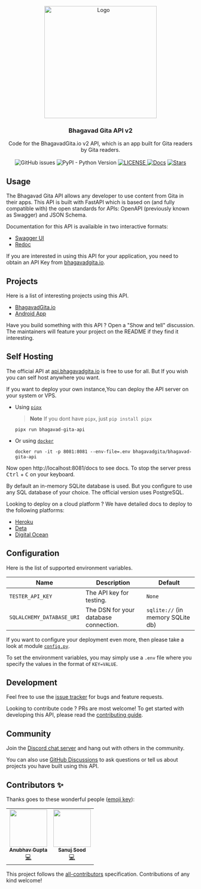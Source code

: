 <!-- markdownlint-disable -->
<p align="center">
  <a href="https://bhagavadgita.io">
    <img src="https://raw.githubusercontent.com/gita/bhagavad-gita-api/main/.github/gita.png" alt="Logo" width="300">
  </a>

  <h3 align="center">Bhagavad Gita API v2</h3>

  <p align="center">
    Code for the BhagavadGita.io v2 API, which is an app built for Gita readers by Gita readers.
    <br />
    <br />
    <img alt="GitHub issues" src="https://img.shields.io/github/issues/gita/bhagavad-gita-api">
    <img alt="PyPI - Python Version" src="https://img.shields.io/pypi/pyversions/bhagavad-gita-api">
      <a href="https://github.com/gita/bhagavad-gita-api/blob/master/LICENSE">
    <img alt="LICENSE" src="https://img.shields.io/badge/License-MIT-yellow.svg?maxAge=43200">
  </a>
  <a href="https://api.bhagavadgita.io/docs"><img src="https://img.shields.io/badge/docs-passing-green" alt="Docs"></a>
  <a href="https://starcharts.herokuapp.com/gita/bhagavad-gita-api"><img alt="Stars" src="https://img.shields.io/github/stars/gita/bhagavad-gita-api.svg?style=social"></a>
</p>


## Usage

The Bhagavad Gita API allows any developer to use content from Gita in their apps.
This API is built with FastAPI which is based on (and fully compatible with) the open standards for APIs: OpenAPI (previously known as Swagger) and JSON Schema.

Documentation for this API is availaible in two interactive formats:
- [Swagger UI](https://api.bhagavadgita.io/docs)
- [Redoc](https://api.bhagavadgita.io/redoc)

If you are interested in using this API for your application, you need to obtain an API Key from [bhagavadgita.io](https://bhagavadgita.io).

## Projects

Here is a list of interesting projects using this API.

- [BhagavadGita.io](https://bhagavadgita.io)
- [Android App](https://play.google.com/store/apps/details?id=com.hanuman.bhagavadgita)

Have you build something with this API ? Open a "Show and tell" discussion. The maintainers will feature your project on the README if they find it interesting.

## Self Hosting
<!-- markdownlint-enable -->

The official API at [api.bhagavadgita.io](https://api.bhagavadgita.io)
is free to use for all.
But If you wish you can self host anywhere you want.

If you want to deploy your own instance,You can deploy
the API server on your system or VPS.

- Using [`pipx`](https://pypa.github.io/pipx/installation/)
  > **Note** If you dont have `pipx`, just `pip install pipx`

    ```shell
    pipx run bhagavad-gita-api
    ```

- Or using [`docker`](https://www.docker.com/)

    ```shell
    docker run -it -p 8081:8081 --env-file=.env bhagavadgita/bhagavad-gita-api
    ```

<!-- markdownlint-disable -->
Now open http://localhost:8081/docs to see docs.
To stop the server press <kbd>Ctrl</kbd> + <kbd>C</kbd> on your keyboard.
<!-- markdownlint-enable -->

By default an in-memory SQLite database is used.
But you configure to use any SQL database of your choice.
The official version uses PostgreSQL.

Looking to deploy on a cloud platform ?
We have detailed docs to deploy to the following platforms:

- [Heroku](https://github.com/gita/bhagavad-gita-api/wiki/Heroku)
- [Deta](https://github.com/gita/bhagavad-gita-api/wiki/Deta)
- [Digital Ocean](https://github.com/gita/bhagavad-gita-api/wiki/Digial-Ocean)

## Configuration

Here is the list of supported environment variables.

<!-- markdownlint-disable -->
| Name                      | Description                           | Default     |
| ------------------------- | ------------------------------------- | ----------- |
| `TESTER_API_KEY`          | The API key for testing.              | `None`      |
| `SQLALCHEMY_DATABASE_URI` | The DSN for your database connection. | `sqlite://` (in memory SQLite db)|
<!-- markdownlint-enable -->

If you want to configure your deployment even more,
then please take a look at module [`config.py`](bhagavad_gita_api/config.py).

To set the environment variables, you may simply use a `.env` file where you
specify the values in the format of `KEY=VALUE`.

## Development

Feel free to use the [issue tracker](https://github.com/gita/bhagavad-gita-api/issues)
for bugs and feature requests.

Looking to contribute code ? PRs are most welcome!
To get started with developing this API, please read the [contributing guide](.github/CONTRIBUTING.md).

## Community

Join the [Discord chat server](https://discord.gg/gX8dstApZX) and
hang out with others in the community.

You can also use [GitHub Discussions](https://github.com/gita/bhagavad-gita-api/discussions)
to ask questions or tell us about
projects you have built using this API.

## Contributors ✨

Thanks goes to these wonderful people ([emoji key](https://allcontributors.org/docs/en/emoji-key)):

<!-- ALL-CONTRIBUTORS-LIST:START - Do not remove or modify this section -->
<!-- prettier-ignore-start -->
<!-- markdownlint-disable -->
<table>
  <tr>
    <td align="center"><a href="https://github.com/Gupta-Anubhav12"><img src="https://avatars.githubusercontent.com/u/64721638?v=4?s=100" width="100px;" alt=""/><br /><sub><b>Anubhav Gupta</b></sub></a><br /><a href="https://github.com/gita/bhagavad-gita-api/commits?author=Gupta-Anubhav12" title="Code">💻</a></td>
    <td align="center"><a href="https://github.com/sanujsood"><img src="https://avatars.githubusercontent.com/u/67072668?v=4?s=100" width="100px;" alt=""/><br /><sub><b>Sanuj Sood</b></sub></a><br /><a href="https://github.com/gita/bhagavad-gita-api/commits?author=sanujsood" title="Code">💻</a></td>
  </tr>
</table>

<!-- markdownlint-restore -->
<!-- prettier-ignore-end -->

<!-- ALL-CONTRIBUTORS-LIST:END -->

This project follows the [all-contributors](https://github.com/all-contributors/all-contributors)
specification. Contributions of any kind welcome!
